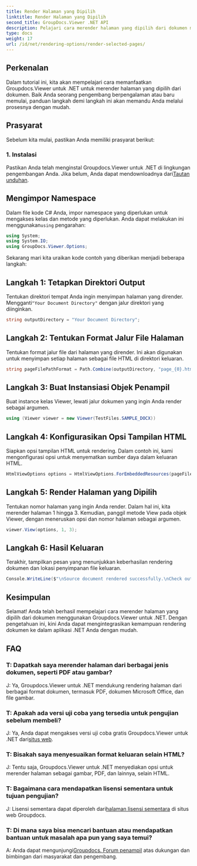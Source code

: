 ```yaml
---
title: Render Halaman yang Dipilih
linktitle: Render Halaman yang Dipilih
second_title: GroupDocs.Viewer .NET API
description: Pelajari cara merender halaman yang dipilih dari dokumen menggunakan Groupdocs.Viewer untuk .NET. Tutorial langkah demi langkah dengan contoh kode disertakan.
type: docs
weight: 17
url: /id/net/rendering-options/render-selected-pages/
---
```

## Perkenalan

Dalam tutorial ini, kita akan mempelajari cara memanfaatkan Groupdocs.Viewer untuk .NET untuk merender halaman yang dipilih dari dokumen. Baik Anda seorang pengembang berpengalaman atau baru memulai, panduan langkah demi langkah ini akan memandu Anda melalui prosesnya dengan mudah.

## Prasyarat

Sebelum kita mulai, pastikan Anda memiliki prasyarat berikut:

### 1. Instalasi

 Pastikan Anda telah menginstal Groupdocs.Viewer untuk .NET di lingkungan pengembangan Anda. Jika belum, Anda dapat mendownloadnya dari[Tautan unduhan](https://releases.groupdocs.com/viewer/net/).

## Mengimpor Namespace

Dalam file kode C# Anda, impor namespace yang diperlukan untuk mengakses kelas dan metode yang diperlukan. Anda dapat melakukan ini menggunakan`using` pengarahan:

```csharp
using System;
using System.IO;
using GroupDocs.Viewer.Options;
```

Sekarang mari kita uraikan kode contoh yang diberikan menjadi beberapa langkah:

## Langkah 1: Tetapkan Direktori Output

 Tentukan direktori tempat Anda ingin menyimpan halaman yang dirender. Mengganti`"Your Document Directory"` dengan jalur direktori yang diinginkan.

```csharp
string outputDirectory = "Your Document Directory";
```

## Langkah 2: Tentukan Format Jalur File Halaman

Tentukan format jalur file dari halaman yang dirender. Ini akan digunakan untuk menyimpan setiap halaman sebagai file HTML di direktori keluaran.

```csharp
string pageFilePathFormat = Path.Combine(outputDirectory, "page_{0}.html");
```

## Langkah 3: Buat Instansiasi Objek Penampil

Buat instance kelas Viewer, lewati jalur dokumen yang ingin Anda render sebagai argumen.

```csharp
using (Viewer viewer = new Viewer(TestFiles.SAMPLE_DOCX))
```

## Langkah 4: Konfigurasikan Opsi Tampilan HTML

Siapkan opsi tampilan HTML untuk rendering. Dalam contoh ini, kami mengonfigurasi opsi untuk menyematkan sumber daya dalam keluaran HTML.

```csharp
HtmlViewOptions options = HtmlViewOptions.ForEmbeddedResources(pageFilePathFormat);
```

## Langkah 5: Render Halaman yang Dipilih

Tentukan nomor halaman yang ingin Anda render. Dalam hal ini, kita merender halaman 1 hingga 3. Kemudian, panggil metode View pada objek Viewer, dengan meneruskan opsi dan nomor halaman sebagai argumen.

```csharp
viewer.View(options, 1, 3);
```

## Langkah 6: Hasil Keluaran

Terakhir, tampilkan pesan yang menunjukkan keberhasilan rendering dokumen dan lokasi penyimpanan file keluaran.

```csharp
Console.WriteLine($"\nSource document rendered successfully.\nCheck output in {outputDirectory}.");
```

## Kesimpulan

Selamat! Anda telah berhasil mempelajari cara merender halaman yang dipilih dari dokumen menggunakan Groupdocs.Viewer untuk .NET. Dengan pengetahuan ini, kini Anda dapat mengintegrasikan kemampuan rendering dokumen ke dalam aplikasi .NET Anda dengan mudah.

## FAQ

### T: Dapatkah saya merender halaman dari berbagai jenis dokumen, seperti PDF atau gambar?

J: Ya, Groupdocs.Viewer untuk .NET mendukung rendering halaman dari berbagai format dokumen, termasuk PDF, dokumen Microsoft Office, dan file gambar.

### T: Apakah ada versi uji coba yang tersedia untuk pengujian sebelum membeli?

 J: Ya, Anda dapat mengakses versi uji coba gratis Groupdocs.Viewer untuk .NET dari[situs web](https://releases.groupdocs.com/).

### T: Bisakah saya menyesuaikan format keluaran selain HTML?

J: Tentu saja, Groupdocs.Viewer untuk .NET menyediakan opsi untuk merender halaman sebagai gambar, PDF, dan lainnya, selain HTML.

### T: Bagaimana cara mendapatkan lisensi sementara untuk tujuan pengujian?

J: Lisensi sementara dapat diperoleh dari[halaman lisensi sementara](https://purchase.groupdocs.com/temporary-license/) di situs web Groupdocs.

### T: Di mana saya bisa mencari bantuan atau mendapatkan bantuan untuk masalah apa pun yang saya temui?

 A: Anda dapat mengunjungi[Groupdocs. Forum penampil](https://forum.groupdocs.com/c/viewer/9) atas dukungan dan bimbingan dari masyarakat dan pengembang.